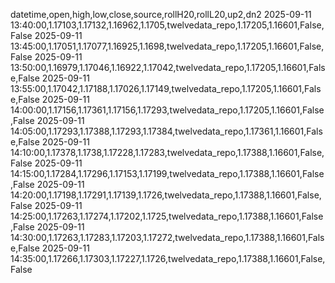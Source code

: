 datetime,open,high,low,close,source,rollH20,rollL20,up2,dn2
2025-09-11 13:40:00,1.17103,1.17132,1.16962,1.1705,twelvedata_repo,1.17205,1.16601,False,False
2025-09-11 13:45:00,1.17051,1.17077,1.16925,1.1698,twelvedata_repo,1.17205,1.16601,False,False
2025-09-11 13:50:00,1.16979,1.17046,1.16922,1.17042,twelvedata_repo,1.17205,1.16601,False,False
2025-09-11 13:55:00,1.17042,1.17188,1.17026,1.17149,twelvedata_repo,1.17205,1.16601,False,False
2025-09-11 14:00:00,1.17156,1.17361,1.17156,1.17293,twelvedata_repo,1.17205,1.16601,False,False
2025-09-11 14:05:00,1.17293,1.17388,1.17293,1.17384,twelvedata_repo,1.17361,1.16601,False,False
2025-09-11 14:10:00,1.17378,1.1738,1.17228,1.17283,twelvedata_repo,1.17388,1.16601,False,False
2025-09-11 14:15:00,1.17284,1.17296,1.17153,1.17199,twelvedata_repo,1.17388,1.16601,False,False
2025-09-11 14:20:00,1.17198,1.17291,1.17139,1.1726,twelvedata_repo,1.17388,1.16601,False,False
2025-09-11 14:25:00,1.17263,1.17274,1.17202,1.1725,twelvedata_repo,1.17388,1.16601,False,False
2025-09-11 14:30:00,1.17263,1.17283,1.17203,1.17272,twelvedata_repo,1.17388,1.16601,False,False
2025-09-11 14:35:00,1.17266,1.17303,1.17227,1.1726,twelvedata_repo,1.17388,1.16601,False,False
